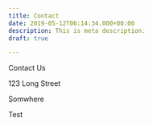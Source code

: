 ```yaml
---
title: Contact
date: 2019-05-12T06:14:34.000+00:00
description: This is meta description.
draft: true

---
```

Contact Us 

123 Long Street

Somwhere

Test